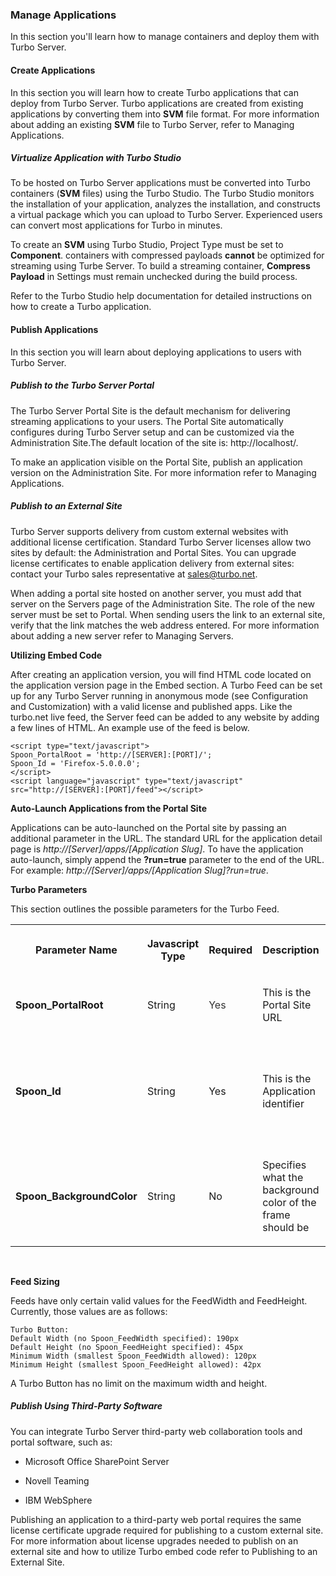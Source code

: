 ### Manage Applications

In this section you'll learn how to manage containers and deploy them with Turbo Server.

#### Create Applications

In this section you will learn how to create Turbo applications that can deploy from Turbo Server. Turbo applications are created from existing applications by converting them into **SVM** file format. For more information about adding an existing **SVM** file to Turbo Server, refer to Managing Applications.

##### Virtualize Application with Turbo Studio

To be hosted on Turbo Server applications must be converted into Turbo containers (**SVM** files) using the Turbo Studio. The Turbo Studio monitors the installation of your application, analyzes the installation, and constructs a virtual package which you can upload to Turbo Server. Experienced users can convert most applications for Turbo in minutes.

To create an **SVM** using Turbo Studio, Project Type must be set to **Component**. containers with compressed payloads **cannot** be optimized for streaming using Turbe Server. To build a streaming container, **Compress Payload** in Settings must remain unchecked during the build process.

Refer to the Turbo Studio help documentation for detailed instructions on how to create a Turbo application.

#### Publish Applications

In this section you will learn about deploying applications to users with Turbo Server.

##### Publish to the Turbo Server Portal

The Turbo Server Portal Site is the default mechanism for delivering streaming applications to your users. The Portal Site automatically configures during Turbo Server setup and can be customized via the Administration Site.The default location of the site is: http://localhost/.

To make an application visible on the Portal Site, publish an application version on the Administration Site. For more information refer to Managing Applications.

##### Publish to an External Site

Turbo Server supports delivery from custom external websites with additional license certification. Standard Turbo Server licenses allow two sites by default: the Administration and Portal Sites. You can upgrade license certificates to enable application delivery from external sites: contact your Turbo sales representative at sales@turbo.net.

When adding a portal site hosted on another server, you must add that server on the Servers page of the Administration Site. The role of the new server must be set to Portal. When sending users the link to an external site, verify that the link matches the web address entered. For more information about adding a new server refer to Managing Servers.

**Utilizing Embed Code**

After creating an application version, you will find HTML code located on the application version page in the Embed section. A Turbo Feed can be set up for any Turbo Server running in anonymous mode (see Configuration and Customization) with a valid license and published apps. Like the turbo.net live feed, the Server feed can be added to any website by adding a few lines of HTML. An example use of the feed is below.

    <script type="text/javascript">
    Spoon_PortalRoot = 'http://[SERVER]:[PORT]/';
    Spoon_Id = 'Firefox-5.0.0.0';
    </script>
    <script language="javascript" type="text/javascript" src="http://[SERVER]:[PORT]/feed"></script>

**Auto-Launch Applications from the Portal Site**

Applications can be auto-launched on the Portal site by passing an additional parameter in the URL. The standard URL for the application detail page is *http://[Server]/apps/[Application Slug]*. To have the application auto-launch, simply append the **?run=true** parameter to the end of the URL. For example: *http://[Server]/apps/[Application Slug]?run=true*.

**Turbo Parameters**

This section outlines the possible parameters for the Turbo Feed.

<table>
      <tr>
         <th data-column="0">
            <div>
               <p>Parameter Name</p>
            </div>
         </th>
         <th data-column="1">
            <div>
               <p>Javascript Type</p>
            </div>
         </th>
         <th data-column="2">
            <div>
               <p>Required</p>
            </div>
         </th>
         <th data-column="3">
            <div>
               <p>Description</p>
            </div>
         </th>
         <th data-column="4">
            <div>
               <p>Notes</p>
            </div>
         </th>
      </tr>
      <tr>
         <td>
            <p><strong>Spoon_PortalRoot<br></strong></p>
         </td>
         <td>
            <p>String</p>
         </td>
         <td>
            <p><span style="color: rgb(51,51,51);">Yes</span></p>
         </td>
         <td>
            <p>This is the Portal Site URL</p>
         </td>
         <td>
            <p>Non.</p>
         </td>
      </tr>
      <tr>
         <td>
            <p><strong>Spoon_Id<br></strong></p>
         </td>
         <td>
            <p>String</p>
         </td>
         <td>
            <p>Yes</p>
         </td>
         <td>
            <p>This is the Application identifier</p>
         </td>
         <td>
            <p>This is the value that is seen in the portal under the apps root. For example, if the application's URL is <em><a href="http://portal/apps/notepad-7.6" class="external-link" rel="nofollow">http://portal/apps/notepad-7.6</a></em>, the Spoon_Id is notepad-7.6.</p>
         </td>
      </tr>
      <tr>
         <td>
            <p><strong>Spoon_BackgroundColor</strong></p>
         </td>
         <td>
            <p>String</p>
         </td>
         <td>
            <p>No</p>
         </td>
         <td>
            <p>Specifies what the background color of the frame should be</p>
         </td>
         <td>
            <p>String value hex encoded in the form "rrggbb" (default = "ffffff", white).</p>
         </td>
      </tr>
</table>
<br>

**Feed Sizing**

Feeds have only certain valid values for the FeedWidth and FeedHeight. Currently, those values are as follows:

    Turbo Button: 
	Default Width (no Spoon_FeedWidth specified): 190px 
	Default Height (no Spoon_FeedHeight specified): 45px 
	Minimum Width (smallest Spoon_FeedWidth allowed): 120px 
	Minimum Height (smallest Spoon_FeedHeight allowed): 42px

A Turbo Button has no limit on the maximum width and height.

##### Publish Using Third-Party Software

You can integrate Turbo Server third-party web collaboration tools and portal software, such as:

- Microsoft Office SharePoint Server

- Novell Teaming

- IBM WebSphere

Publishing an application to a third-party web portal requires the same license certificate upgrade required for publishing to a custom external site. For more information about license upgrades needed to publish on an external site and how to utilize Turbo embed code refer to Publishing to an External Site. 
